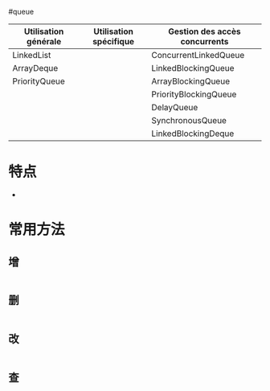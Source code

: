 #queue 

| Utilisation générale | Utilisation spécifique | Gestion des accès concurrents |
| -------------------- | ---------------------- | ----------------------------- |
| LinkedList           |                        | ConcurrentLinkedQueue         |
| ArrayDeque           |                        | LinkedBlockingQueue           |
| PriorityQueue        |                        | ArrayBlockingQueue            |
|                      |                        | PriorityBlockingQueue         |
|                      |                        | DelayQueue                    |
|                      |                        | SynchronousQueue              |
|                      |                        | LinkedBlockingDeque           |

# 特点

- 

# 常用方法

## 增

```Java

```

## 删

```Java

```

## 改

```Java

```

## 查

```Java

```
